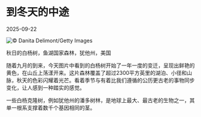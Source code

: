 # 到冬天的中途

2025-09-22

![](https://cn.bing.com/th?id=OHR.AspenEquinox_ZH-CN5474695693_UHD.jpg "© Danita Delimont/Getty Images")

秋日的白杨树，鱼湖国家森林，犹他州，美国

随着九月的到来，今天图片中看到的白杨树开始了一年一度的变迁，呈现出鲜艳的黄色，在山丘上荡漾开来。这片森林覆盖了超过2300平方英里的湖泊、小径和山脉，秋天的色彩闪耀着光芒。看着季节与有着比我们遵循的公历更古老的事物同步变化，让人感到一种踏实的感觉。

一些白杨克隆树，例如犹他州的潘多树林，是地球上最大、最古老的生物之一，其单一根系支撑着数千个基因相同的茎。

